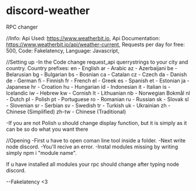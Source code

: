 # discord-weather
RPC changer 

//Info:
Api Used: https://www.weatherbit.io,
Api Documentation: https://www.weatherbit.io/api/weather-current,
Requests per day for free: 500,
Code: Fakelatency,
Language: Javascript,


//Setting up 
-In the Code change request_api querrystrings to your city and country.
Country prefixes:
en -  English
ar - Arabic
az - Azerbaijani
be - Belarusian
bg - Bulgarian
bs - Bosnian
ca - Catalan
cz - Czech
da - Danish
de - German
fi - Finnish
fr - French
el - Greek
es - Spanish
et - Estonian
ja - Japanese
hr - Croation
hu - Hungarian
id - Indonesian
it - Italian
is - Icelandic
iw - Hebrew
kw - Cornish
lt - Lithuanian
nb - Norwegian Bokmål
nl - Dutch
pl - Polish
pt - Portuguese
ro - Romanian
ru - Russian
sk - Slovak
sl - Slovenian
sr - Serbian
sv - Swedish
tr - Turkish
uk - Ukrainian
zh - Chinese (Simplified)
zh-tw - Chinese (Traditional)

-If you are not Polish u should change display function, but it is simply as it can be so do what you want there

//Opening 
-First u have to open coman line tool inside a folder. 
-Next write node discord.
-You'll recive an error.
-Instal modules missing by writing simply npm i "module name".

If u have installed all modules your rpc should change after typing node discord.

--Fakelatency 
<3
